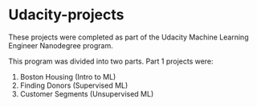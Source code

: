 # Udacity-projects

These projects were completed as part of the Udacity Machine Learning Engineer Nanodegree program.  

This program was divided into two parts.  Part 1 projects were:
1. Boston Housing (Intro to ML)
2. Finding Donors (Supervised ML)
3. Customer Segments (Unsupervised ML)
